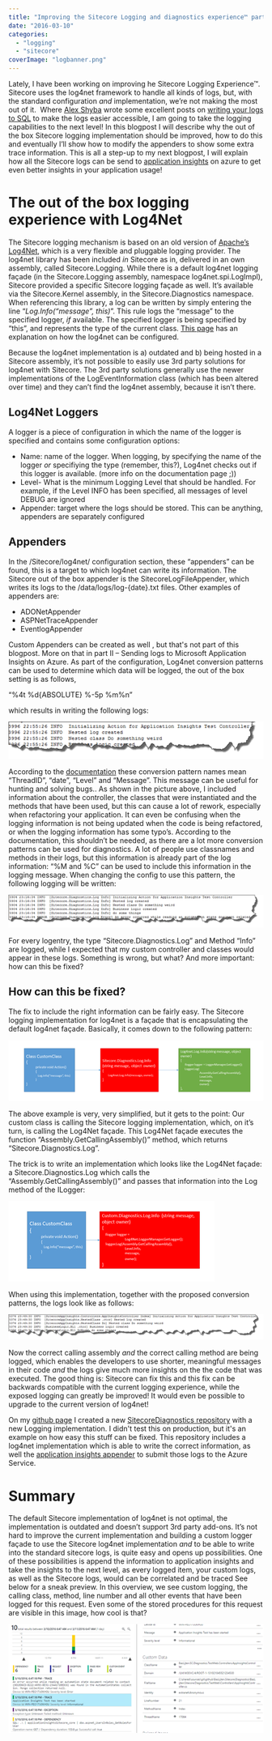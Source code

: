 ```yaml
---
title: "Improving the Sitecore Logging and diagnostics experience™ part 1: expose more information using a new Logger"
date: "2016-03-10"
categories: 
  - "logging"
  - "sitecore"
coverImage: "logbanner.png"
---
```


Lately, I have been working on improving he Sitecore Logging Experience™. Sitecore uses the log4net framework to handle all kinds of logs, but, with the standard configuration _and_ implementation, we’re not making the most out of it.  Where [Alex Shyba](http://sitecoreblog.alexshyba.com/) wrote some excellent posts on [writing your logs to SQL](http://sitecoreblog.alexshyba.com/sitecore_logging_write_it_to_sql/) to make the logs easier accessible, I am going to take the logging capabilities to the next level! In this blogpost I will describe why the out of the box Sitecore logging implementation should be improved, how to do this and eventually I’ll show how to modify the appenders to show some extra trace information. This is all a step-up to my next blogpost, I will explain how all the Sitecore logs can be send to [application insights](https://azure.microsoft.com/en-us/services/application-insights/) on azure to get even better insights in your application usage!

# The out of the box logging experience with Log4Net

The Sitecore logging mechanism is based on an old version of [Apache’s Log4Net](https://logging.apache.org/log4net/), which is a very flexible and pluggable logging provider. The log4net library has been included _in_ Sitecore as in, delivered in an own assembly, called Sitecore.Logging. While there is a default log4net logging façade (in the Sitecore.Logging assembly, namespace log4net.spi.LogImpl), Sitecore provided a specific Sitecore logging façade as well. It’s available via the Sitecore.Kernel assembly, in the Sitecore.Diagnostics namespace. When referencing this library, a log can be written by simply entering the line “_Log.Info(“message”, this)_”. This rule logs the “message” to the specified logger, _if_ available. The specified logger is being specified by “this”, and represents the type of the current class. [This page](https://logging.apache.org/log4net/release/manual/introduction.html) has an explanation on how the log4net can be configured.

Because the log4net implementation is a) outdated and b) being hosted in a Sitecore assembly, it’s not possible to easily use 3rd party solutions for log4net with Sitecore. The 3rd party solutions generally use the newer implementations of the LogEventInformation class (which has been altered over time) and they can’t find the log4net assembly, because it isn’t there.

## Log4Net Loggers

A logger is a piece of configuration in which the name of the logger is specified and contains some configuration options:

- Name: name of the logger. When logging, by specifying the name of the logger _or_ specifiying the type (remember, this?), Log4net checks out if this logger is available. (more info on the documentation page ;))
- Level- What is the minimum Logging Level that should be handled. For example, if the Level INFO has been specified, all messages of level DEBUG are ignored
- Appender: target where the logs should be stored. This can be anything, appenders are separately configured

## Appenders

In the /Sitecore/log4net/ configuration section, these “appenders” can be found, this is a target to which log4net can write its information. The Sitecore out of the box appender is the SitecoreLogFileAppender, which writes its logs to the /data/logs/log-{date}.txt files. Other examples of appenders are:

- ADONetAppender
- ASPNetTraceAppender
- EventlogAppender

Custom Appenders can be created as well , but that's not part of this blogpost. More on that in part II – Sending logs to Microsoft Application Insights on Azure. As part of the configuration, Log4net conversion patterns can be used to determine which data will be logged, the out of the box setting is as follows,

“%4t %d{ABSOLUTE} %-5p %m%n”

which results in writing the following logs:

![](images/img_56e1ea16b8b39.png)

According to the [documentation](https://logging.apache.org/log4net/log4net-1.2.13/release/sdk/log4net.Layout.PatternLayout.html) these conversion pattern names mean “ThreadID”, “date”, “Level” and “Message”. This message can be useful for hunting and solving bugs.. As shown in the picture above, I included information about the controller, the classes that were instantiated and the methods that have been used, but this can cause a lot of rework, especially when refactoring your application. It can even be confusing when the logging information is not being updated when the code is being refactored, or when the logging information has some typo’s. According to the documentation, this shouldn’t be needed, as there are a lot more conversion patterns can be used for diagnostics. A lot of people use classnames and methods in their logs, but this information is already part of the log information: “%M and %C” can be used to include this information in the logging message. When changing the config to use this pattern, the following logging will be written:

![](images/img_56e1ea2486db5.png)

For every logentry, the type “Sitecore.Diagnostics.Log” and Method “Info” are logged, while I expected that my custom controller and classes would appear in these logs. Something is wrong, but what? And more important: how can this be fixed?

## How can this be fixed?

The fix to include the right information can be fairly easy. The Sitecore logging implementation for log4net is a façade that is encapsulating the default log4net façade. Basically, it comes down to the following pattern:

![](images/img_56e1eab0f1282.png)

The above example is very, very simplified, but it gets to the point: Our custom class is calling the Sitecore logging implementation, which, on it’s turn, is calling the Log4Net façade. This Log4Net façade executes the function “Assembly.GetCallingAssembly()” method, which returns “Sitecore.Diagnostics.Log”.

The trick is to write an implementation which looks like the Log4Net façade: a Sitecore.Diagnostics.Log which calls the “Assembly.GetCallingAssembly()” and passes that information into the Log method of the ILogger:

![](images/img_56e1eabace774.png)

When using this implementation, together with the proposed conversion patterns, the logs look like as follows:

![](images/img_56e1ead37c567.png)

Now the correct calling assembly _and_ the correct calling method are being logged, which enables the developers to use shorter, meaningful messages in their code _and_ the logs give much more insights on the the code that was executed. The good thing is: Sitecore can fix this and this fix can be backwards compatible with the current logging experience, while the exposed logging can greatly be improved! It would even be possible to upgrade to the current version of log4net!

On my [github page](https://github.com/BasLijten/) I created a new [SitecoreDiagnostics repository](https://github.com/BasLijten/SitecoreDiagnostics) with a new Logging implementation. I didn't test this on production, but it's an example on how easy this stuff can be fixed. This repository includes a log4net implementation which is able to write the correct information, as well the [application insights appender](https://github.com/BasLijten/SitecoreDiagnostics/tree/master/BasLijten.Sitecore.Diagnostics.ApplicationInsights) to submit those logs to the Azure Service.

# Summary

The default Sitecore implementation of log4net is not optimal, the implementation is outdated and doesn’t support 3rd party add-ons. It’s not hard to improve the current implementation and building a custom logger façade to use the Sitecore log4net implementation _and_ to be able to write into the standard sitecore logs, is quite easy and opens up possibilities. One of these possibilities is append the information to application insights and take the insights to the next level, as every logged item, your custom logs, as well as the Sitecore logs, would can be correlated and be traced See below for a sneak preview. In this overview, we see custom logging, the calling class, method, line number and all other events that have been logged for this request. Even some of the stored procedures for this request are visible in this image, how cool is that?

![](images/img_56e1eaf436054.png)

